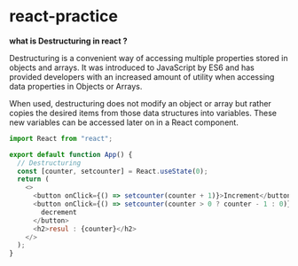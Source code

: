 # react-practice


__what is Destructuring in react ?__

Destructuring is a convenient way of accessing multiple properties stored in objects and arrays. It was introduced to JavaScript by ES6 and has provided developers with an increased amount of utility when accessing data properties in Objects or Arrays.

When used, destructuring does not modify an object or array but rather copies the desired items from those data structures into variables. These new variables can be accessed later on in a React component.

```javascript
import React from "react";

export default function App() {
  // Destructuring
  const [counter, setcounter] = React.useState(0);
  return (
    <>
      <button onClick={() => setcounter(counter + 1)}>Increment</button>
      <button onClick={() => setcounter(counter > 0 ? counter - 1 : 0)}>
        decrement
      </button>
      <h2>resul : {counter}</h2>
    </>
  );
}

```
